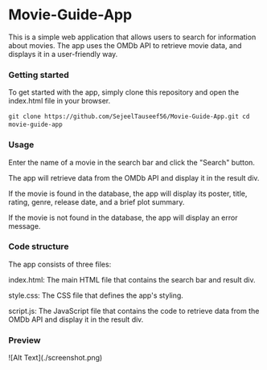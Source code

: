 # Movie-Guide-App


<p>This is a simple web application that allows users to search for information about movies. The app uses the OMDb API to retrieve movie data, and displays it in a user-friendly way.</p>

<h3>Getting started</h3>

<p>To get started with the app, simply clone this repository and open the index.html file in your browser.</p>

```
git clone https://github.com/SejeelTauseef56/Movie-Guide-App.git cd movie-guide-app
```
<h3>Usage</h3>
<p>
Enter the name of a movie in the search bar and click the "Search" button.

The app will retrieve data from the OMDb API and display it in the result div.

If the movie is found in the database, the app will display its poster, title, rating, genre, release date, and a brief plot summary.

If the movie is not found in the database, the app will display an error message.</p>

<h3>Code structure</h3>
<p>
The app consists of three files:

index.html: The main HTML file that contains the search bar and result div.

style.css: The CSS file that defines the app's styling.

script.js: The JavaScript file that contains the code to retrieve data from the OMDb API and display it in the result div.</p>


<h3>Preview</h3>
![Alt Text](./screenshot.png)
